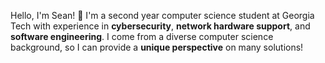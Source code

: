 Hello, I'm Sean! 👋
I'm a second year computer science student at Georgia Tech with experience in **cybersecurity**, **network hardware support**, and **software engineering**.
I come from a diverse computer science background, so I can provide a **unique perspective** on many solutions!
